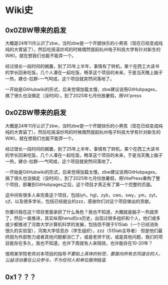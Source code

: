 # Wiki史

<!-- 这里记录了河南大学计算机生存指北Wiki的发展历程 -->

## 0x0ZBW带来的启发
大概是24年11月认识了zbw，当时zbw是一个开朗快乐的小男孩（现在已经变成纯纯的大胃袋了），然后吃摇滚炒鸡的时候偶然提起杭州电子科技大学有针对新生的WIKI，就在想我们也能不能弄一个。

经过很长一段时间的搁置，到了25年上半年，事情有了转机，某个在西工大读书的学长回来吃饭，几个人凑在一起吃饭，畅享这个项目的未来，于是当天晚上脑子一热，建仓-拉群-一气呵成，这个项目就突然间落地了。

一开始是GitHubwiki的形式，后来觉得加载太慢，zbw建议说用GitHubpages，搞了很久也没搞定（没时间），到了2025年七月份放暑假，用Vit'press
<!-- 这里记录了河南大学计算机生存指北Wiki的发展历程 -->

## 0x0ZBW带来的启发
大概是24年11月认识了zbw，当时zbw是一个开朗快乐的小男孩（现在已经变成纯纯的大胃袋了），然后吃摇滚炒鸡的时候偶然提起杭州电子科技大学有针对新生的WIKI，就在想我们也能不能弄一个。

经过很长一段时间的搁置，到了25年上半年，事情有了转机，某个在西工大读书的学长回来吃饭，几个人凑在一起吃饭，畅享这个项目的未来，于是当天晚上脑子一热，建仓-拉群-一气呵成，这个项目就突然间落地了。

一开始是GitHubwiki的形式，后来觉得加载太慢，zbw建议说用GitHubpages，搞了很久也没搞定（没时间），到了2025年七月份放暑假，用VitePress重构了整个项目，部署到GitHubpages之后，这个项目才真正有了第一个完整的页面。

这中间有很多人来完善这个项目，包括lyh，hgl，zyb，cws，swy，ym，zyt，cjf，以及很多学长，包括已经就业的zzz，感谢你们对这个项目做出的贡献。

你要问我在这个项目里面承担了什么角色？我也不知道，大概就是脑子一热就弄了，然后一直推进，其实纵观henu的cs历史，出现过很多组织和个人，他们或多或少都推进了河南大学计算机科学的发展，包括但不限于515lab（一个已经消失很久的实验室），河南大学信息办（学生组织），zzz（515lab主导者）
但是他们最终因为外部势力或者其他问题都消亡了，或是老师干扰，或是其他问题，我们的项目能存在多久，我也不知道，也许下周就有人来阻挠，也许能存在10-20年？

借用某学院老师对本项目的指导*不要贴上具体的标签，要面向所有志同道合的人，公益活动重在公众参与，不为任何人和单位服务*结语

## 0x1？？？
